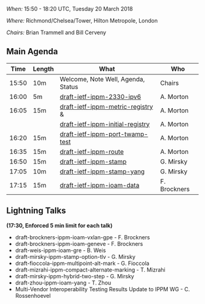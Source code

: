 *When:* 15:50 - 18:20 UTC, Tuesday 20 March 2018

*Where:* Richmond/Chelsea/Tower, Hilton Metropole, London

*Chairs:* Brian Trammell and Bill Cerveny

## Main Agenda

| Time    | Length | What                                   | Who           |
|---------|--------|----------------------------------------|---------------|
| 15:50   | 10m    | Welcome, Note Well, Agenda, Status     | Chairs        |
| 16:00   | 5m     | [draft-ietf-ippm-2330-ipv6][1]         | A. Morton     |
| 16:05   | 15m    | [draft-ietf-ippm-metric-registry][2] & | A. Morton     |
|         |        | [draft-ietf-ippm-initial-registry][3]  | A. Morton     |
| 16:20   | 15m    | [draft-ietf-ippm-port-twamp-test][4]   | A. Morton     |
| 16:35   | 15m    | [draft-ietf-ippm-route][5]             | A. Morton     |
| 16:50   | 15m    | [draft-ietf-ippm-stamp][6]             | G. Mirsky     |
| 17:05   | 10m    | [draft-ietf-ippm-stamp-yang][7]        | G. Mirsky     |
| 17:15   | 15m    | [draft-ietf-ippm-ioam-data][8]         | F. Brockners  |

## Lightning Talks 

**(17:30, Enforced 5 min limit for each talk)**

- draft-brockners-ippm-ioam-vxlan-gpe - F. Brockners
- draft-brockners-ippm-ioam-geneve - F. Brockners
- draft-weis-ippm-ioam-gre - B. Weis
- draft-mirsky-ippm-stamp-option-tlv - G. Mirsky
- draft-fioccola-ippm-multipoint-alt-mark - G. Fioccola
- draft-mizrahi-ippm-compact-alternate-marking - T. Mizrahi
- draft-mirsky-ippm-hybrid-two-step - G. Mirsky 
- draft-zhou-ippm-ioam-yang - T. Zhou
- Multi-Vendor Interoperability Testing Results Update to IPPM WG - C. Rossenhoevel

[1]: https://tools.ietf.org/html/draft-ietf-ippm-2330-ipv6
[2]: https://tools.ietf.org/html/draft-ietf-ippm-metric-registry
[3]: https://tools.ietf.org/html/draft-ietf-ippm-initial-registry
[4]: https://tools.ietf.org/html/draft-ietf-ippm-port-twamp-test
[5]: https://tools.ietf.org/html/draft-ietf-ippm-route
[6]: https://tools.ietf.org/html/draft-ietf-ippm-stamp
[7]: https://tools.ietf.org/html/draft-ietf-ippm-stamp-yang
[8]: https://tools.ietf.org/html/draft-ietf-ippm-ioam-data
